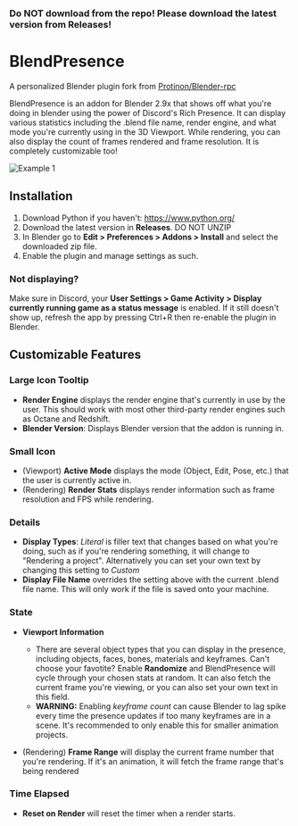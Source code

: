 ### Do NOT download from the repo! Please download the latest version from Releases!

# BlendPresence
A personalized Blender plugin fork from [Protinon/Blender-rpc](https://github.com/Protinon/Blender-rpc)

BlendPresence is an addon for Blender 2.9x that shows off what you're doing in blender using the power of Discord's Rich Presence. It can display various statistics including the .blend file name, render engine, and what mode you're currently using in the 3D Viewport. While rendering, you can also display the count of frames rendered and frame resolution. It is completely customizable too!

![Example 1](https://i.imgur.com/7iU1VcC_d.png?maxwidth=437)

## Installation
1. Download Python if you haven't: https://www.python.org/
2. Download the latest version in **Releases**. DO NOT UNZIP
3. In Blender go to **Edit > Preferences > Addons > Install** and select the downloaded zip file.
4. Enable the plugin and manage settings as such.

### Not displaying?
Make sure in Discord, your **User Settings > Game Activity > Display currently running game as a status message** is enabled. If it still doesn't show up, refresh the app by pressing Ctrl+R then re-enable the plugin in Blender.

## Customizable Features
### Large Icon Tooltip ###
- **Render Engine** displays the render engine that's currently in use by the user. This should work with most other third-party render engines such as Octane and Redshift.
- **Blender Version**: Displays Blender version that the addon is running in.

### Small Icon ###
- (Viewport) **Active Mode** displays the mode (Object, Edit, Pose, etc.) that the user is currently active in.
- (Rendering) **Render Stats** displays render information such as frame resolution and FPS while rendering.

### Details ###
- **Display Types**: *Literal* is filler text that changes based on what you're doing, such as if you're rendering something, it will change to "Rendering a project". Alternatively you can set your own text by changing this setting to *Custom*
- **Display File Name** overrides the setting above with the current .blend file name. This will only work if the file is saved onto your machine.

### State ###
- **Viewport Information**
   - There are several object types that you can display in the presence, including objects, faces, bones, materials and keyframes. Can't choose your favotite? Enable **Randomize** and BlendPresence will cycle through your chosen stats at random. It can also fetch the current frame you're viewing, or you can also set your own text in this field.
   - **WARNING:** Enabling *keyframe count* can cause Blender to lag spike every time the presence updates if too many keyframes are in a scene. It's recommended to only enable this for smaller animation projects.

- (Rendering) **Frame Range** will display the current frame number that you're rendering. If it's an animation, it will fetch the frame range that's being rendered

### Time Elapsed ###
- **Reset on Render** will reset the timer when a render starts.
